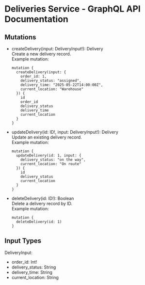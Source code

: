 # Deliveries Service - GraphQL API Documentation

## Mutations

- createDelivery(input: DeliveryInput!): Delivery  
  Create a new delivery record.  
  Example mutation:
  ```
  mutation {
    createDelivery(input: {
      order_id: 1,
      delivery_status: "assigned",
      delivery_time: "2025-05-22T14:00:00Z",
      current_location: "Warehouse"
    }) {
      id
      order_id
      delivery_status
      delivery_time
      current_location
    }
  }
  ```

- updateDelivery(id: ID!, input: DeliveryInput!): Delivery  
  Update an existing delivery record.  
  Example mutation:
  ```
  mutation {
    updateDelivery(id: 1, input: {
      delivery_status: "on the way",
      current_location: "On route"
    }) {
      id
      delivery_status
      current_location
    }
  }
  ```

- deleteDelivery(id: ID!): Boolean  
  Delete a delivery record by ID.  
  Example mutation:
  ```
  mutation {
    deleteDelivery(id: 1)
  }
  ```

## Input Types

DeliveryInput:
- order_id: Int!
- delivery_status: String
- delivery_time: String
- current_location: String
